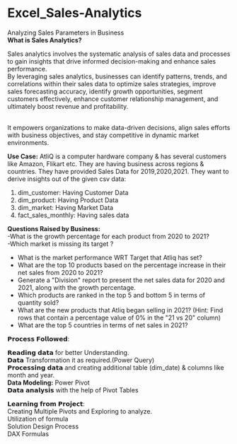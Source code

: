 # Excel_Sales-Analytics
Analyzing Sales Parameters in Business
<br><b>What is Sales Analytics?</b><br>

Sales analytics involves the systematic analysis of sales data and processes to gain insights that drive informed decision-making and enhance sales performance. 
<br>
By leveraging sales analytics, businesses can identify patterns, trends, and correlations within their sales data to optimize sales strategies, improve sales forecasting accuracy, identify growth opportunities, segment customers effectively, enhance customer relationship management, and ultimately boost revenue and profitability.

<br>
It empowers organizations to make data-driven decisions, align sales efforts with business objectives, and stay competitive in dynamic market environments.<br>

<b>Use Case:</b> AtliQ is a computer hardware company & has several customers like Amazon, Flikart etc. They are having business across regions & countries. They have provided Sales Data for 2019,2020,2021. They want to derive insights out of the given csv data:<br>
1. dim_customer: Having Customer Data<br>
2. dim_product: Having Product Data<br>
3. dim_market: Having Market Data<br>
4. fact_sales_monthly: Having sales data<br>

<b>Questions Raised by Business:</b><br>
-What is the growth percentage for each product from 2020 to 2021?<br>
-Which market is missing its target ?<br>
- What is the market performance WRT Target that Atliq has set?<br>
- What are the top 10 products based on the percentage increase in their net sales from 2020 to 2021?<br>
- Generate a "Division" report to present the net sales data for 2020 and 2021, along with the growth percentage.<br>
- Which products are ranked in the top 5 and bottom 5 in terms of quantity sold?<br>
- What are the new products that Atliq began selling in 2021? (Hint: Find rows that contain a percentage value of 0% in the "21 vs 20" column)<br>
- What are the top 5 countries in terms of net sales in 2021?<br>

𝗣𝗿𝗼𝗰𝗲𝘀𝘀 𝗙𝗼𝗹𝗹𝗼𝘄𝗲𝗱:

𝗥𝗲𝗮𝗱𝗶𝗻𝗴 𝗱𝗮𝘁𝗮 for better Understanding.<br>
𝗗𝗮𝘁𝗮 Transformation it as required.(Power Query)<br>
𝗣𝗿𝗼𝗰𝗲𝘀𝘀𝗶𝗻𝗴 𝗱𝗮𝘁𝗮 and creating additional table (dim_date) & columns like month and year.<br>
**Data Modeling:** Power Pivot<br>
𝗗𝗮𝘁𝗮 𝗮𝗻𝗮𝗹𝘆𝘀𝗶𝘀 with the help of Pivot Tables<br>

𝗟𝗲𝗮𝗿𝗻𝗶𝗻𝗴 𝗳𝗿𝗼𝗺 𝗣𝗿𝗼𝗷𝗲𝗰𝘁:<br>
Creating Multiple Pivots and Exploring to analyze.<br>
Utilization of formula <br>
Solution Design Process<br>
DAX Formulas<br>



